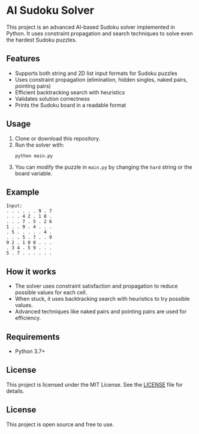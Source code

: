 # AI Sudoku Solver

This project is an advanced AI-based Sudoku solver implemented in Python. It uses constraint propagation and search techniques to solve even the hardest Sudoku puzzles.

## Features
- Supports both string and 2D list input formats for Sudoku puzzles
- Uses constraint propagation (elimination, hidden singles, naked pairs, pointing pairs)
- Efficient backtracking search with heuristics
- Validates solution correctness
- Prints the Sudoku board in a readable format

## Usage
1. Clone or download this repository.
2. Run the solver with:
   ```
   python main.py
   ```
3. You can modify the puzzle in `main.py` by changing the `hard` string or the board variable.

## Example
```
Input:
. . . . . . 9 . 7
. . . 4 2 . 1 8 .
. . . 7 . 5 . 2 6
1 . . 9 . 4 . . .
. 5 . . . . . 4 .
. . . 5 . 7 . . 9
9 2 . 1 0 8 . . .
. 3 4 . 5 9 . . .
5 . 7 . . . . . .
```

## How it works
- The solver uses constraint satisfaction and propagation to reduce possible values for each cell.
- When stuck, it uses backtracking search with heuristics to try possible values.
- Advanced techniques like naked pairs and pointing pairs are used for efficiency.

## Requirements
- Python 3.7+
## License
This project is licensed under the MIT License. See the [LICENSE](LICENSE) file for details.

## License
This project is open source and free to use.
